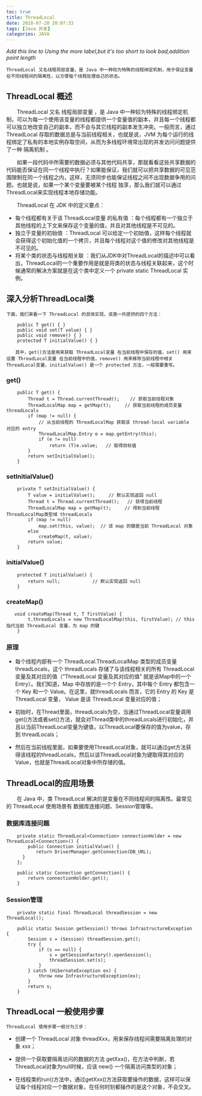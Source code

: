 ```yaml
---
toc: true
title: ThreadLocal
date: 2018-07-20 20:07:33
tags: [Java 并发]
categories: JAVA
---
```

*Add this line to Using the more label,but it's too short to look bad,addition point length*
<!--more--> 
    ThreadLocal 又名线程局部变量，是 Java 中一种较为特殊的线程绑定机制，用于保证变量在不同线程间的隔离性，以方便每个线程处理自己的状态。
## ThreadLocal 概述
　　ThreadLocal 又名 线程局部变量 ，是 Java 中一种较为特殊的线程绑定机制，可以为每一个使用该变量的线程都提供一个变量值的副本，并且每一个线程都可以独立地改变自己的副本，而不会与其它线程的副本发生冲突。一般而言，通过 ThreadLocal 存取的数据总是与当前线程相关，也就是说，JVM 为每个运行的线程绑定了私有的本地实例存取空间，从而为多线程环境常出现的并发访问问题提供了一种 隔离机制 。

　　如果一段代码中所需要的数据必须与其他代码共享，那就看看这些共享数据的代码能否保证在同一个线程中执行？如果能保证，我们就可以把共享数据的可见范围限制在同一个线程之内，这样，无须同步也能保证线程之间不出现数据争用的问题。也就是说，如果一个某个变量要被某个线程 独享，那么我们就可以通过ThreadLocal来实现线程本地存储功能。

　　ThreadLocal 在 JDK 中的定义要点：
* 每个线程都有关于该 ThreadLocal变量 的私有值 ：每个线程都有一个独立于其他线程的上下文来保存这个变量的值，并且对其他线程是不可见的。
* 独立于变量的初始值 ：ThreadLocal 可以给定一个初始值，这样每个线程就会获得这个初始化值的一个拷贝，并且每个线程对这个值的修改对其他线程是不可见的。
* 将某个类的状态与线程相关联 ：我们从JDK中对ThreadLocal的描述中可以看出，ThreadLocal的一个重要作用是就是将类的状态与线程关联起来，这个时候通常的解决方案就是在这个类中定义一个 private static ThreadLocal 实例。

  
## 深入分析ThreadLocal类   
    下面，我们来看一下 ThreadLocal 的具体实现，该类一共提供的四个方法：

````
    public T get() { }
    public void set(T value) { }
    public void remove() { }
    protected T initialValue() { }
````

    　　其中，get()方法是用来获取 ThreadLocal变量 在当前线程中保存的值，set() 用来设置 ThreadLocal变量 在当前线程中的值，remove() 用来移除当前线程中相关 ThreadLocal变量，initialValue() 是一个 protected 方法，一般需要重写。

### get()

````
    public T get() {
        Thread t = Thread.currentThread();    // 获取当前线程对象
        ThreadLocalMap map = getMap(t);     // 获取当前线程的成员变量 threadLocals
        if (map != null) {
            // 从当前线程的 ThreadLocalMap 获取该 thread-local variable 对应的 entry
            ThreadLocalMap.Entry e = map.getEntry(this);    
            if (e != null)      
                return (T)e.value;   // 取得目标值
        }
        return setInitialValue();  
    }
````    

### setInitialValue()

````
    private T setInitialValue() {
        T value = initialValue();     // 默认实现返回 null
        Thread t = Thread.currentThread();   // 获得当前线程
        ThreadLocalMap map = getMap(t);     // 得到当前线程 ThreadLocalMap类型域 threadLocals
        if (map != null)
            map.set(this, value);  // 该 map 的键是当前 ThreadLocal 对象
        else
            createMap(t, value);   
        return value;
    }
````

###  initialValue()

````
    protected T initialValue() {
        return null;            // 默认实现返回 null
    }
````

###  createMap()

````
   void createMap(Thread t, T firstValue) {
        t.threadLocals = new ThreadLocalMap(this, firstValue); // this 指代当前 ThreadLocal 变量，为 map 的键  
    }
````

###  原理
* 每个线程内部有一个 ThreadLocal.ThreadLocalMap 类型的成员变量 threadLocals，这个 threadLocals 存储了与该线程相关的所有 ThreadLocal 变量及其对应的值（”ThreadLocal 变量及其对应的值” 就是该Map中的一个 Entry）。我们知道，Map 中存放的是一个个 Entry，其中每个 Entry 都包含一个 Key 和一个 Value。在这里，就threadLocals 而言，它的 Entry 的 Key 是 ThreadLocal 变量， Value 是该 ThreadLocal 变量对应的值；

* 初始时，在Thread里面，threadLocals为空，当通过ThreadLocal变量调用get()方法或者set()方法，就会对Thread类中的threadLocals进行初始化，并且以当前ThreadLocal变量为键值，以ThreadLocal要保存的值为value，存到 threadLocals；

* 然后在当前线程里面，如果要使用ThreadLocal对象，就可以通过get方法获得该线程的threadLocals，然后以该ThreadLocal对象为键取得其对应的 Value，也就是ThreadLocal对象中所存储的值。

## ThreadLocal的应用场景
　　在 Java 中，类 ThreadLocal 解决的是变量在不同线程间的隔离性。最常见的 ThreadLocal 使用场景有 数据库连接问题、Session管理等。

### 数据库连接问题

````
    private static ThreadLocal<Connection> connectionHolder = new ThreadLocal<Connection>() {
        public Connection initialValue() {
           return DriverManager.getConnection(DB_URL);
      }
    };

    public static Connection getConnection() {
        return connectionHolder.get();
    }
````

###  Session管理

````
    private static final ThreadLocal threadSession = new ThreadLocal();

    public static Session getSession() throws InfrastructureException {
        Session s = (Session) threadSession.get();
        try {
            if (s == null) {
                s = getSessionFactory().openSession();
                threadSession.set(s);
            }
        } catch (HibernateException ex) {
            throw new InfrastructureException(ex);
        }
        return s;
    }    
````

## ThreadLocal 一般使用步骤
    ThreadLocal 使用步骤一般分为三步：

* 创建一个 ThreadLocal 对象 threadXxx，用来保存线程间需要隔离处理的对象 xxx；

* 提供一个获取要隔离访问的数据的方法 getXxx()，在方法中判断，若 ThreadLocal对象为null时候，应该 new() 一个隔离访问类型的对象；

* 在线程类的run()方法中，通过getXxx()方法获取要操作的数据，这样可以保证每个线程对应一个数据对象，在任何时刻都操作的是这个对象，不会交叉。